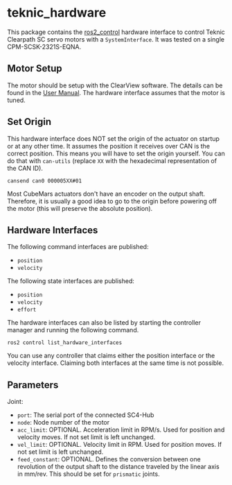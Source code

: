 # teknic_hardware

This package contains the [ros2_control](https://control.ros.org/master/index.html) hardware interface to control Teknic Clearpath SC servo motors with a `SystemInterface`. It was tested on a single CPM-SCSK-2321S-EQNA.

## Motor Setup
The motor should be setup with the ClearView software. The details can be found in the [User Manual](https://teknic.com/files/downloads/Clearpath-SC%20User%20Manual.pdf). The hardware interface assumes that the motor is tuned.

## Set Origin
This hardware interface does NOT set the origin of the actuator on startup or at any other time. It assumes the position it receives over CAN is the correct position. This means you will have to set the origin yourself. You can do that with `can-utils` (replace `XX` with the hexadecimal representation of the CAN ID).
```
cansend can0 000005XX#01
```
Most CubeMars actuators don't have an encoder on the output shaft. Therefore, it is usually a good idea to go to the origin before powering off the motor (this will preserve the absolute position).

## Hardware Interfaces
The following command interfaces are published:
- `position`
- `velocity`

The following state interfaces are published:
- `position`
- `velocity`
- `effort`

The hardware interfaces can also be listed by starting the controller manager and running the following command.
```
ros2 control list_hardware_interfaces
```

You can use any controller that claims either the position interface or the velocity interface. Claiming both interfaces at the same time is not possible.

## Parameters
Joint:
- `port`: The serial port of the connected SC4-Hub
- `node`: Node number of the motor
- `acc_limit`: OPTIONAL. Acceleration limit in RPM/s. Used for position and velocity moves. If not set limit is left unchanged.
- `vel_limit`: OPTIONAL. Velocity limit in RPM. Used for position moves. If not set limit is left unchanged.
- `feed_constant`: OPTIONAL. Defines the conversion between one revolution of the output shaft to the distance traveled by the linear axis in mm/rev. This should be set for `prismatic` joints.

